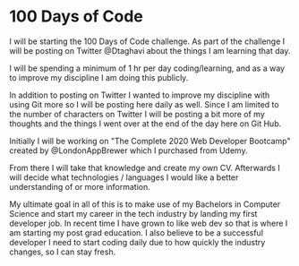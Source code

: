# 100 Days of Code
I will be starting the 100 Days of Code challenge. As part of the challenge I will be posting on Twitter @Dtaghavi about the things I am learning that day. 

I will be spending a minimum of 1 hr per day coding/learning, and as a way to improve my discipline I am doing this publicly.

In addition to posting on Twitter I wanted to improve my discipline with using Git more so I will be posting here daily as well.
Since I am limited to the number of characters on Twitter I will be posting a bit more of my thoughts and the things I went over at the end of the day
here on Git Hub.

Initially I will be working on "The Complete 2020 Web Developer Bootcamp" created by @LondonAppBrewer which I purchased from Udemy.

From there I will take that knowledge and create my own CV. Afterwards I will decide what technologies / languages I would like a better understanding of or more information.

My ultimate goal in all of this is to make use of my Bachelors in Computer Science and start my career in the tech industry by landing my first developer job.
In recent time I have grown to like web dev so that is where I am starting my post grad education. I also believe to be a successful developer I need to start coding daily due to how quickly the industry changes, so I can stay fresh.
